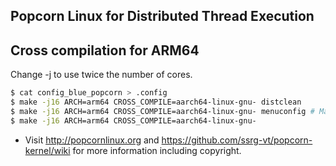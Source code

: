 Popcorn Linux for Distributed Thread Execution
----------------------------------------------

## Cross compilation for ARM64

Change -j to use twice the number of cores.

```bash
$ cat config_blue_popcorn > .config 
$ make -j16 ARCH=arm64 CROSS_COMPILE=aarch64-linux-gnu- distclean 
$ make -j16 ARCH=arm64 CROSS_COMPILE=aarch64-linux-gnu- menuconfig # Make sure Popcorn is enabled
$ make -j16 ARCH=arm64 CROSS_COMPILE=aarch64-linux-gnu-  
```

* Visit http://popcornlinux.org and https://github.com/ssrg-vt/popcorn-kernel/wiki for more information including copyright.
